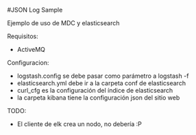 #JSON Log Sample

Ejemplo de uso de MDC y elasticsearch

Requisitos:
* ActiveMQ

Configuracion:
* logstash.config se debe pasar como parámetro a logstash -f
* elasticsearch.yml debe ir a la carpeta conf de elasticsearch
* curl_cfg es la configuración del índice de elasticsearch
* la carpeta kibana tiene la configuración json del sitio web

TODO:
* El cliente de elk crea un nodo, no debería :P